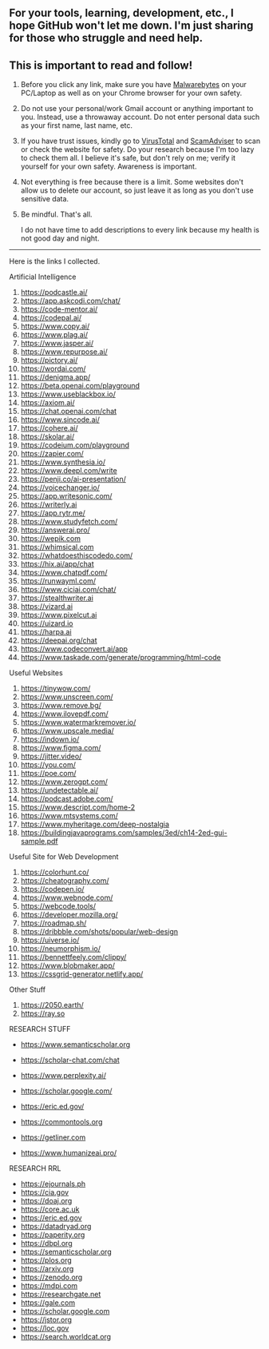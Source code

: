 
## For your tools, learning, development, etc., I hope GitHub won't let me down. I'm just sharing for those who struggle and need help.

## This is important to read and follow!
1. Before you click any link, make sure you have [Malwarebytes](https://www.malwarebytes.com/) on your PC/Laptop as well as on your Chrome browser for your own safety.
2. Do not use your personal/work Gmail account or anything important to you. Instead, use a throwaway account. Do not enter personal data such as your first name, last name, etc.
3. If you have trust issues, kindly go to [VirusTotal](https://www.virustotal.com/gui/home/url) and [ScamAdviser](https://www.scamadviser.com/) to scan or check the website for safety. Do your research because I'm too lazy to check them all. I believe it's safe, but don't rely on me; verify it yourself for your own safety. Awareness is important.
4. Not everything is free because there is a limit. Some websites don't allow us to delete our account, so just leave it as long as you don't use sensitive data.
5. Be mindful. That's all.

   I do not have time to add descriptions to every link because my health is not good day and night.
---
Here is the links I collected.

Artificial Intelligence
1. https://podcastle.ai/
2. https://app.askcodi.com/chat/
3. https://code-mentor.ai/
4. https://codepal.ai/
5. https://www.copy.ai/
6. https://www.plag.ai/
7. https://www.jasper.ai/
8. https://www.repurpose.ai/
9. https://pictory.ai/
10. https://wordai.com/
12. https://denigma.app/
13. https://beta.openai.com/playground
14. https://www.useblackbox.io/
15. https://axiom.ai/
16. https://chat.openai.com/chat
17. https://www.sincode.ai/
18. https://cohere.ai/
19. https://skolar.ai/
20. https://codeium.com/playground
21. https://zapier.com/
22. https://www.synthesia.io/
23. https://www.deepl.com/write
24. https://penji.co/ai-presentation/
25. https://voicechanger.io/
26. https://app.writesonic.com/
27. https://writerly.ai
28. https://app.rytr.me/
29. https://www.studyfetch.com/ 
30. https://answerai.pro/
31. https://wepik.com 
32. https://whimsical.com 
33. https://whatdoesthiscodedo.com/ 
34. https://hix.ai/app/chat
35. https://www.chatpdf.com/ 
36. https://runwayml.com/ 
37. https://www.ciciai.com/chat/ 
38. https://stealthwriter.ai 
39. https://vizard.ai 
40. https://www.pixelcut.ai 
41. https://uizard.io 
42. https://harpa.ai 
43. https://deepai.org/chat 
44. https://www.codeconvert.ai/app 
45. https://www.taskade.com/generate/programming/html-code 


Useful Websites
1. https://tinywow.com/
2. https://www.unscreen.com/
3. https://www.remove.bg/
4. https://www.ilovepdf.com/
5. https://www.watermarkremover.io/
7. https://www.upscale.media/
8. https://indown.io/
9. https://www.figma.com/
10. https://jitter.video/
11. https://you.com/
12. https://poe.com/
13. https://www.zerogpt.com/
14. https://undetectable.ai/
15. https://podcast.adobe.com/
16. https://www.descript.com/home-2
17. https://www.mtsystems.com/
18. https://www.myheritage.com/deep-nostalgia
19. https://buildingjavaprograms.com/samples/3ed/ch14-2ed-gui-sample.pdf

Useful Site for Web Development
1. https://colorhunt.co/
2. https://cheatography.com/
3. https://codepen.io/
4. https://www.webnode.com/
5. https://webcode.tools/
6. https://developer.mozilla.org/
8. https://roadmap.sh/
9. https://dribbble.com/shots/popular/web-design
10. https://uiverse.io/
11. https://neumorphism.io/
12. https://bennettfeely.com/clippy/
14. https://www.blobmaker.app/
15. https://cssgrid-generator.netlify.app/

Other Stuff
1. https://2050.earth/
2. https://ray.so

RESEARCH STUFF
- https://www.semanticscholar.org
- https://scholar-chat.com/chat
- https://www.perplexity.ai/
- https://scholar.google.com/

- https://eric.ed.gov/
- https://commontools.org
- https://getliner.com
- https://www.humanizeai.pro/

RESEARCH RRL
- https://ejournals.ph
- https://cia.gov
- https://doaj.org
- https://core.ac.uk
- https://eric.ed.gov
- https://datadryad.org
- https://paperity.org
- https://dbpl.org
- https://semanticscholar.org
- https://plos.org
- https://arxiv.org
- https://zenodo.org
- https://mdpi.com
- https://researchgate.net
- https://gale.com
- https://scholar.google.com
- https://jstor.org
- https://loc.gov
- https://search.worldcat.org

